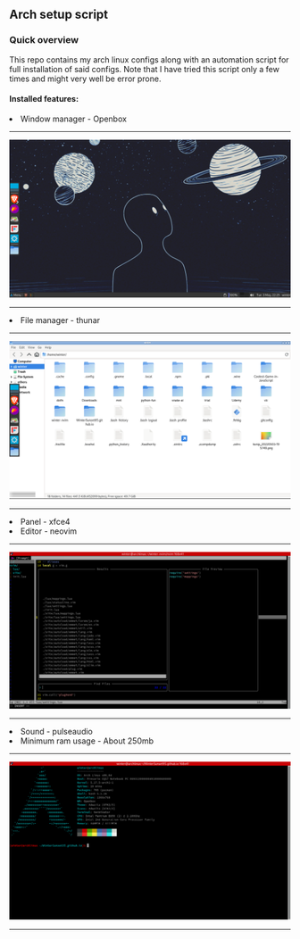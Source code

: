 ## Arch setup script
<h3>Quick overview</h3>
<p>This repo contains my arch linux configs along with an automation script for full installation of said configs. Note that I have tried this script only a few times and might very well be error prone.</p>

<h4>Installed features: </h4>

<li>Window manager - Openbox</li>
<hr>
<img src="./screenshots/s1.png" />
<hr>
<li>File manager - thunar</li>
<hr>
<img src="./screenshots/s2.png" />
<hr>
<li>Panel - xfce4</li>
<li>Editor - neovim</li>
<hr>
<img src="./screenshots/s3.png" />
<hr>
<li>Sound - pulseaudio</li>
<li>Minimum ram usage - About 250mb</li>
<hr>
<img src="./screenshots/s4.png" />
<hr>
